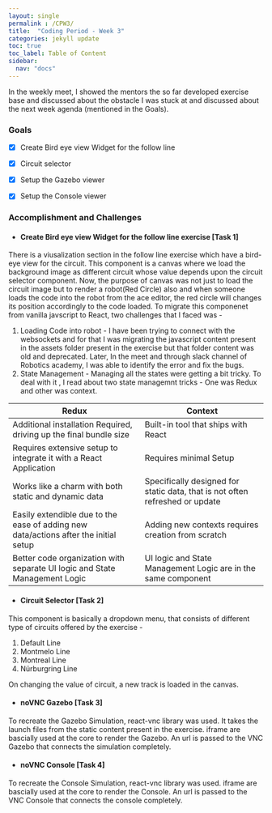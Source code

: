 ```yaml
---
layout: single
permalink : /CPW3/
title:  "Coding Period - Week 3"
categories: jekyll update
toc: true
toc_label: Table of Content
sidebar:
  nav: "docs"
---
```

In the weekly meet, I showed the mentors the so far developed exercise base and discussed about the obstacle I was stuck at and discussed about the next week agenda (mentioned in the Goals).


### Goals

- [x] Create Bird eye view Widget for the follow line

- [x] Circuit selector

- [x] Setup the Gazebo viewer

- [x] Setup the Console viewer

### Accomplishment and Challenges 


* #### Create Bird eye view Widget for the follow line exercise \[Task 1\]

There is a viusalization section in the follow line exercise which have a bird-eye view for the circuit. This component is a canvas where we load the background image as different circuit whose value depends upon the circuit selector component. Now, the purpose of canvas was not just to load the circuit image but to render a robot(Red Circle) also and when someone loads the code into the robot from the ace editor, the red circle will changes its position accordingly to the code loaded.
To migrate this componenet from vanilla javscript to React, two challenges that I faced was -
1. Loading Code into robot - I have been trying to connect with the websockets and for that I was migrating the javascript content present in the assets folder present in the exercise but that folder content was old and deprecated. Later, In the meet and through slack channel of Robotics academy, I was able to identify the error and fix the bugs.
2. State Management - Managing all the states were getting a bit tricky. To deal with it , I read about two state managemnt tricks - One was Redux and other was context.


| Redux | Context | 
|-------|--------|
| Additional installation Required, driving up the final bundle size | Built-in tool that ships with React |
| Requires extensive setup to integrate it with a React Application | Requires minimal Setup |
| Works like a charm with both static and dynamic data | Specifically designed for static data, that is not often refreshed or update |
| Easily extendible due to the ease of adding new data/actions after the initial setup | Adding new contexts requires creation from scratch |
| Better code organization with separate UI logic and State Management Logic | UI logic and State Management Logic are in the same component |


* #### Circuit Selector \[Task 2\]

This component is basically a dropdown menu, that consists of different type of circuits offered by the exercise -

1. Default Line
2. Montmelo Line
3. Montreal Line
4. Nürburgring Line

On changing the value of circuit, a new track is loaded in the canvas.

* #### noVNC Gazebo \[Task 3\]

To recreate the Gazebo Simulation, react-vnc library was used. It takes the launch files from the static content present in the exercise. iframe are bascially used at the core to render the Gazebo. An url is passed to the VNC Gazebo that connects the simulation completely.
* #### noVNC Console \[Task 4\]

To recreate the Console Simulation, react-vnc library was used. iframe are bascially used at the core to render the Console. An url is passed to the VNC Console that connects the console completely.


